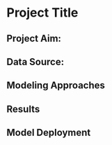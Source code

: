 # Project Title

## Project Aim:

## Data Source:

## Modeling Approaches

## Results

## Model Deployment